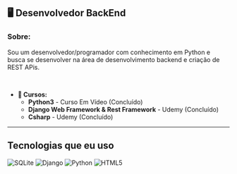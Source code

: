 ## **🖥️ Desenvolvedor BackEnd**  

### **Sobre:** 
 Sou um desenvolvedor/programador com conhecimento em Python e busca se desenvolver na área de desenvolvimento backend e criação de REST APis.

<br>

* **📕 Cursos:**  
    * **Python3** - Curso Em Vídeo (Concluído)
    * **Django Web Framework & Rest Framework** - Udemy (Concluído) 
    * **Csharp** - Udemy (Concluído)
---

## **Tecnologias que eu uso**
<div style="display: inline-block">
    <img src="https://img.shields.io/badge/sqlite-%2307405e.svg?style=for-the-badge&logo=sqlite&logoColor=white" alt="SQLite">
    <img src="https://img.shields.io/badge/django-%23092E20.svg?style=for-the-badge&logo=django&logoColor=white" alt="Django">
    <img src="https://img.shields.io/badge/python-3670A0?style=for-the-badge&logo=python&logoColor=ffdd54" alt="Python">
    <img src="https://img.shields.io/badge/html5-%23E34F26.svg?style=for-the-badge&logo=html5&logoColor=white" alt="HTML5">
</div>
